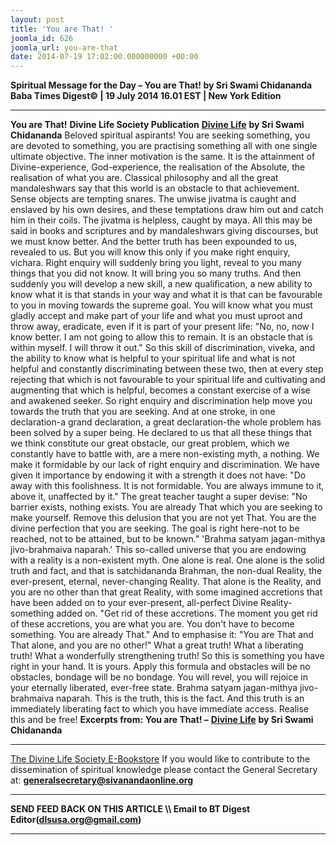 ```yaml
---
layout: post
title: 'You are That! '
joomla_id: 626
joomla_url: you-are-that
date: 2014-07-19 17:02:00.000000000 +00:00
---
```

**Spiritual Message for the Day – You are That! by Sri Swami Chidananda**
**Baba Times Digest© | 19 July 2014 16.01 EST | New York Edition**
* * *  
**You are That!**
**Divine Life Society Publication**
[**Divine Life**](http://www.sivanandaonline.org/public_html/?cmd=displaysection&section_id=1509&parent=353&format=html) **by Sri Swami Chidananda**
Beloved spiritual aspirants! You are seeking something, you are devoted to something, you are practising something all with one single ultimate objective. The inner motivation is the same. It is the attainment of Divine-experience, God-experience, the realisation of the Absolute, the realisation of what you are.
Classical philosophy and all the great mandaleshwars say that this world is an obstacle to that achievement. Sense objects are tempting snares. The unwise jivatma is caught and enslaved by his own desires, and these temptations draw him out and catch him in their coils. The jivatma is helpless, caught by maya.
All this may be said in books and scriptures and by mandaleshwars giving discourses, but we must know better. And the better truth has been expounded to us, revealed to us. But you will know this only if you make right enquiry, vichara. Right enquiry will suddenly bring you light, reveal to you many things that you did not know. It will bring you so many truths.
And then suddenly you will develop a new skill, a new qualification, a new ability to know what it is that stands in your way and what it is that can be favourable to you in moving towards the supreme goal. You will know what you must gladly accept and make part of your life and what you must uproot and throw away, eradicate, even if it is part of your present life: "No, no, now I know better. I am not going to allow this to remain. It is an obstacle that is within myself. I will throw it out."
So this skill of discrimination, viveka, and the ability to know what is helpful to your spiritual life and what is not helpful and constantly discriminating between these two, then at every step rejecting that which is not favourable to your spiritual life and cultivating and augmenting that which is helpful, becomes a constant exercise of a wise and awakened seeker. So right enquiry and discrimination help move you towards the truth that you are seeking.
And at one stroke, in one declaration-a grand declaration, a great declaration-the whole problem has been solved by a super being. He declared to us that all these things that we think constitute our great obstacle, our great problem, which we constantly have to battle with, are a mere non-existing myth, a nothing. We make it formidable by our lack of right enquiry and discrimination. We have given it importance by endowing it with a strength it does not have: "Do away with this foolishness. It is not formidable. You are always immune to it, above it, unaffected by it."
The great teacher taught a super devise: "No barrier exists, nothing exists. You are already That which you are seeking to make yourself. Remove this delusion that you are not yet That. You are the divine perfection that you are seeking. The goal is right here-not to be reached, not to be attained, but to be known."
'Brahma satyam jagan-mithya jivo-brahmaiva naparah.' This so-called universe that you are endowing with a reality is a non-existent myth. One alone is real. One alone is the solid truth and fact, and that is satchidananda Brahman, the non-dual Reality, the ever-present, eternal, never-changing Reality. That alone is the Reality, and you are no other than that great Reality, with some imagined accretions that have been added on to your ever-present, all-perfect Divine Reality-something added on.
"Get rid of these accretions. The moment you get rid of these accretions, you are what you are. You don't have to become something. You are already That." And to emphasise it: "You are That and That alone, and you are no other!" What a great truth! What a liberating truth! What a wonderfully strengthening truth!
So this is something you have right in your hand. It is yours. Apply this formula and obstacles will be no obstacles, bondage will be no bondage. You will revel, you will rejoice in your eternally liberated, ever-free state. Brahma satyam jagan-mithya jivo-brahmaiva naparah. This is the truth, this is the fact. And this truth is an immediately liberating fact to which you have immediate access. Realise this and be free!
**Excerpts from:**
**You are That! –** [**Divine Life**](http://www.sivanandaonline.org/public_html/?cmd=displaysection&section_id=1509&parent=353&format=html) **by Sri Swami Chidananda**
* * *
[The Divine Life Society E-Bookstore](http://www.dlshq.org/download/download.htm)
If you would like to contribute to the dissemination of spiritual knowledge please contact the General Secretary at:
[**generalsecretary@sivanandaonline.org**](mailto:generalsecretary@sivanandaonline.org?subject=Contribution%20to%20Dissemination%20of%20Spiritual%20Knowledge)
* * *
**SEND FEED BACK ON THIS ARTICLE \\\ Email to BT Digest Editor[](mailto:dlsusa.org@gmail.com?subject=DLS%20Posts)(dlsusa.org@gmail.com)**
* * *
  
